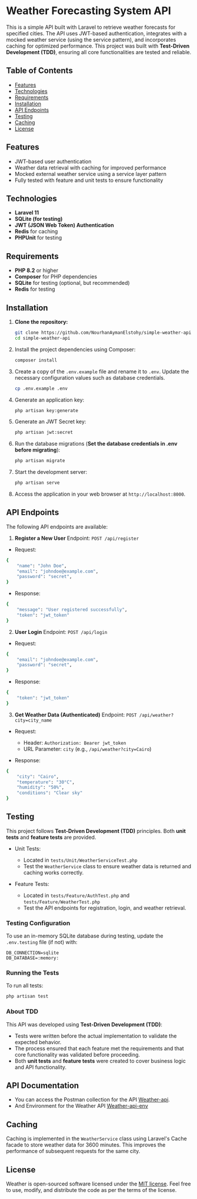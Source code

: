 # Weather Forecasting System API

This is a simple API built with Laravel to retrieve weather forecasts for specified cities. The API uses JWT-based authentication, integrates with a mocked weather service (using the service pattern), and incorporates caching for optimized performance. This project was built with **Test-Driven Development (TDD)**, ensuring all core functionalities are tested and reliable.

## Table of Contents

-   [Features](#features)
-   [Technologies](#technologies)
-   [Requirements](#requirements)
-   [Installation](#installation)
-   [API Endpoints](#api-endpoints)
-   [Testing](#testing)
-   [Caching](#caching)
-   [License](#license)

## Features

-   JWT-based user authentication
-   Weather data retrieval with caching for improved performance
-   Mocked external weather service using a service layer pattern
-   Fully tested with feature and unit tests to ensure functionality

## Technologies

-   **Laravel 11**
-   **SQLite (for testing)**
-   **JWT (JSON Web Token) Authentication**
-   **Redis** for caching
-   **PHPUnit** for testing

## Requirements

-   **PHP 8.2** or higher
-   **Composer** for PHP dependencies
-   **SQLite** for testing (optional, but recommended)
-   **Redis** for testing

## Installation

1. **Clone the repository:**

    ```bash
    git clone https://github.com/NourhanAymanElstohy/simple-weather-api.git
    cd simple-weather-api
    ```

2. Install the project dependencies using Composer:

    ```bash
    composer install
    ```

3. Create a copy of the `.env.example` file and rename it to `.env`. Update the necessary configuration values such as database credentials.

    ```bash
    cp .env.example .env
    ```

4. Generate an application key:

    ```bash
    php artisan key:generate
    ```

5. Generate an JWT Secret key:

    ```bash
    php artisan jwt:secret
    ```

6. Run the database migrations (**Set the database credentials in .env before migrating**):

    ```bash
    php artisan migrate
    ```

7. Start the development server:

    ```bash
    php artisan serve
    ```

8. Access the application in your web browser at `http://localhost:8000`.

## API Endpoints

The following API endpoints are available:

1.  **Register a New User**
    Endpoint: `POST /api/register`

-   Request:

```bash
{
    "name": "John Doe",
    "email": "johndoe@example.com",
    "password": "secret",
}
```

-   Response:

```bash
{
    "message": "User registered successfully",
    "token": "jwt_token"
}
```

2.  **User Login**
    Endpoint: `POST /api/login`

-   Request:

```bash
{
    "email": "johndoe@example.com",
    "password": "secret",
}
```

-   Response:

```bash
{
    "token": "jwt_token"
}
```

3.  **Get Weather Data (Authenticated)**
    Endpoint: `POST /api/weather?city=city_name`

-   Request:

    -   Header: `Authorization: Bearer jwt_token`
    -   URL Parameter: `city` (e.g., `/api/weather?city=Cairo`)

-   Response:

```bash
{
    "city": "Cairo",
    "temperature": "30°C",
    "humidity": "50%",
    "conditions": "Clear sky"
}
```

## Testing

This project follows **Test-Driven Development (TDD)** principles. Both **unit tests** and **feature tests** are provided.

-   Unit Tests:

    -   Located in `tests/Unit/WeatherServiceTest.php`
    -   Test the `WeatherService` class to ensure weather data is returned and caching works correctly.

-   Feature Tests:

    -   Located in `tests/Feature/AuthTest.php` and `tests/Feature/WeatherTest.php`
    -   Test the API endpoints for registration, login, and weather retrieval.

### Testing Configuration

To use an in-memory SQLite database during testing, update the `.env.testing` file (if not) with:

    DB_CONNECTION=sqlite
    DB_DATABASE=:memory:

### Running the Tests

To run all tests:

```bash
php artisan test
```

### About TDD

This API was developed using **Test-Driven Development (TDD)**:

-   Tests were written before the actual implementation to validate the expected behavior.
-   The process ensured that each feature met the requirements and that core functionality was validated before proceeding.
-   Both **unit tests** and **feature tests** were created to cover business logic and API functionality.

## API Documentation

-   You can access the Postman collection for the API [Weather-api](https://drive.google.com/file/d/1iMULw6TW6fcuyPE-HJPhIN1HFVC9sXp4/view?usp=drive_link).
-   And Environment for the Weather API [Weather-api-env](https://drive.google.com/file/d/1tjPl0-YtVOkQLjD03guP4sfV18IzZA8P/view?usp=sharing)

## Caching

Caching is implemented in the `WeatherService` class using Laravel's Cache facade to store weather data for 3600 minutes. This improves the performance of subsequent requests for the same city.

## License

Weather is open-sourced software licensed under the [MIT license](https://opensource.org/licenses/MIT). Feel free to use, modify, and distribute the code as per the terms of the license.
